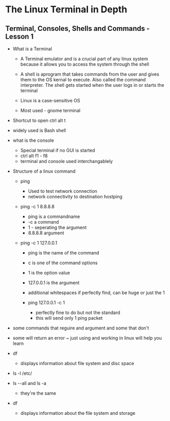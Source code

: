 # The Linux Terminal in Depth

## Terminal, Consoles, Shells and Commands - Lesson 1

- What is a Terminal
    - A Terminal emulator and is a crucial part of any linux system because it allows you to access the system through the shell
    - A shell is aprogram that takes commands from the user and gives them to the OS kernal to execute. Also called the command interpreter. The shell gets started when the user logs in or starts the terminal
    - Linux is a case-sensitive OS

    - Most used - gnome terminal

- Shortcut to open ctrl alt t
- widely used is Bash shell

- what is the console
    - Special terminal if no GUI is started
    - ctrl alt f1 - f8
    - terminal and console used interchangablely 

- Structure of a linux command
    - ping 
        - Used to test network connection
        - network connectivity to destination hostping

    - ping -c 1 8.8.8.8
        - ping is a commandname
        - -c a command
        - 1 - seperating the argument
        - 8.8.8.8 argument

    - ping -c 1 127.0.0.1
        - ping is the name of the command
        - c is one of the command options
        - 1 is the option value
        - 127.0.0.1 is the argument
        - additional whitespaces if perfectly find, can be huge or just the 1

        - ping 127.0.0.1 -c 1 
            - perfectly fine to do but not the standard
            - this will send only 1 ping packet


- some commands that reguire and argument and some that don't
- some will return an error ~ just using and working in linux will help you learn

- df
    - displays information about file system and disc space

- ls -l /etc/

- ls --all and ls -a
    - they're the same
- df
    - displays information about the file system and storage